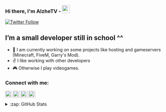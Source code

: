 ### Hi there, I'm AlzheTV - <img src="https://media.giphy.com/media/hvRJCLFzcasrR4ia7z/giphy.gif" width="25px">

[![Twitter Follow](https://img.shields.io/twitter/follow/Alzhe_TV?color=1DA1F2&logo=twitter&style=for-the-badge)](https://twitter.com/Alzhe_TV)

## I’m a small developer still in school ^^

- 🔭 I am currently working on some projects like hosting and gameservers (Minecraft, FiveM, Garry's Mod).
- ✌️ I like working with other developers
- 🎮 Otherwise I play videogames.


### Connect with me:

[<img align="left" alt="AlzheTV | YouTube" width="22px" src="https://cdn.jsdelivr.net/npm/simple-icons@v3/icons/youtube.svg" />][youtube]
[<img align="left" alt="AlzheTV | Twitter" width="22px" src="https://cdn.jsdelivr.net/npm/simple-icons@v3/icons/twitter.svg" />][twitter]
[<img align="left" alt="AlzheTV | Discord" width="22px" src="https://cdn.jsdelivr.net/npm/simple-icons@v3/icons/discord.svg" />][discord]
[<img align="left" alt="AlzheTV | Discord" width="22px" src="https://cdn.jsdelivr.net/npm/simple-icons@v3/icons/twitch.svg" />][twitch]

<br />
<br />

<details>
  <summary>:zap: GitHub Stats</summary>

  <br />
  <img align="left" alt="AlzheTV's GitHub Stats" src="https://github-readme-stats.codestackr.vercel.app/api?username=AlzheTV&show_icons=true&hide_border=true" />

  <img align="left" alt="AlzheTV's Top Langs" src="https://github-readme-stats.vercel.app/api/top-langs/?username=AlzheTV" />

</details>

<br />

[twitch]: https://www.twitch.tv/AlzheTV
[discord]: https://discord.gg/nVw6QF7zYa
[twitter]: https://twitter.com/Alzhe_TV
[youtube]: https://www.youtube.com/channel/UCCiA6_XVyEmoac8FRXqA1Vw/featured
